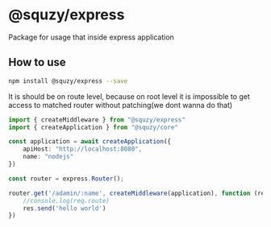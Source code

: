 # @squzy/express

Package for usage that inside express application

## How to use

```bash
npm install @squzy/express --save
```

It is should be on route level, because on root level it is impossible to get access to matched router without patching(we dont wanna do that)

```typescript
import { createMiddleware } from "@squzy/express"
import { createApplication } from "@squzy/core"

const application = await createApplication({
    apiHost: "http://localhost:8080",
    name: "nodejs"
})

const router = express.Router();

router.get('/adamin/:name', createMiddleware(application), function (req, res) {
    //console.log(req.route)
    res.send('hello world')
})

```
